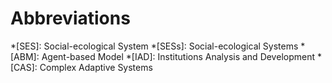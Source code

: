 # Abbreviations

*[SES]: Social-ecological System
*[SESs]: Social-ecological Systems
*[ABM]: Agent-based Model
*[IAD]: Institutions Analysis and Development
*[CAS]: Complex Adaptive Systems

